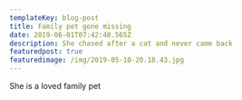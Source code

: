 ```yaml
---
templateKey: blog-post
title: Family pet gone missing
date: 2019-06-01T07:42:40.565Z
description: She chased after a cat and never came back
featuredpost: true
featuredimage: /img/2019-05-10-20.18.43.jpg
---
```

She is a loved family pet
